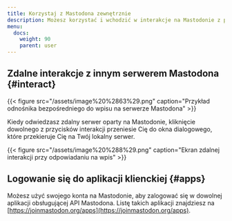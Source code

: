 ```yaml
---
title: Korzystaj z Mastodona zewnętrznie
description: Możesz korzystać i wchodzić w interakcje na Mastodonie z poziomu zewnętrznych aplikacji i stron.
menu:
  docs:
    weight: 90
    parent: user
---
```


## Zdalne interakcje z innym serwerem Mastodona {#interact}

{{< figure src="/assets/image%20%2863%29.png" caption="Przykład odnośnika bezpośredniego do wpisu na serwerze Mastodona" >}}

Kiedy odwiedzasz zdalny serwer oparty na Mastodonie, kliknięcie dowolnego z przycisków interakcji przeniesie Cię do okna dialogowego, które przekieruje Cię na Twój lokalny serwer.

{{< figure src="/assets/image%20%288%29.png" caption="Ekran zdalnej interakcji przy odpowiadaniu na wpis" >}}

## Logowanie się do aplikacji klienckiej {#apps}

Możesz użyć swojego konta na Mastodonie, aby zalogować się w dowolnej aplikacji obsługującej API Mastodona. Listę takich aplikacji znajdziesz na [https://joinmastodon.org/apps](https://joinmastodon.org/apps).

